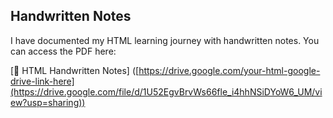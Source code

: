 ## Handwritten Notes

I have documented my HTML learning journey with handwritten notes. You can access the PDF here:

[📄 HTML Handwritten Notes] ([https://drive.google.com/your-html-google-drive-link-here](https://drive.google.com/file/d/1U52EgvBrvWs66fle_i4hhNSiDYoW6_UM/view?usp=sharing))
